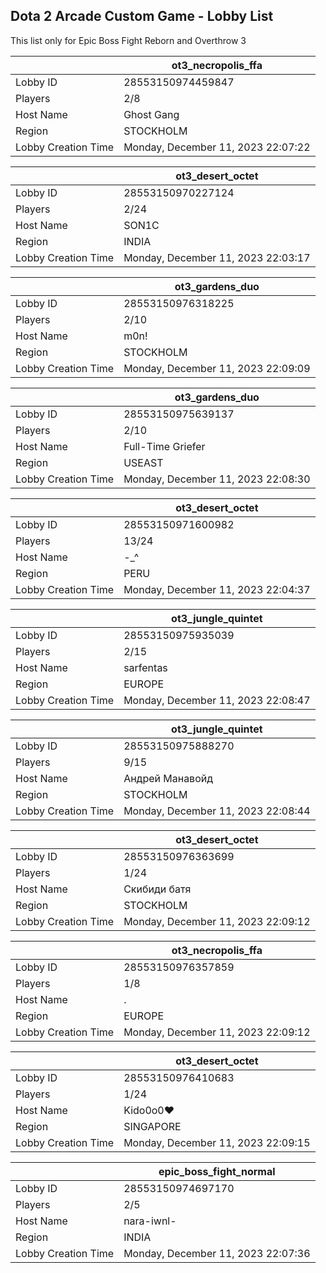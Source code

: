 ## Dota 2 Arcade Custom Game - Lobby List

This list only for Epic Boss Fight Reborn and Overthrow 3

|  | ot3_necropolis_ffa |
| ------ | ------ |
| Lobby ID | 28553150974459847 |
| Players | 2/8 |
| Host Name | Ghost Gang |
| Region | STOCKHOLM |
| Lobby Creation Time | Monday, December 11, 2023 22:07:22 |


|  | ot3_desert_octet |
| ------ | ------ |
| Lobby ID | 28553150970227124 |
| Players | 2/24 |
| Host Name | SON1C |
| Region | INDIA |
| Lobby Creation Time | Monday, December 11, 2023 22:03:17 |


|  | ot3_gardens_duo |
| ------ | ------ |
| Lobby ID | 28553150976318225 |
| Players | 2/10 |
| Host Name | m0n! |
| Region | STOCKHOLM |
| Lobby Creation Time | Monday, December 11, 2023 22:09:09 |


|  | ot3_gardens_duo |
| ------ | ------ |
| Lobby ID | 28553150975639137 |
| Players | 2/10 |
| Host Name | Full-Time Griefer |
| Region | USEAST |
| Lobby Creation Time | Monday, December 11, 2023 22:08:30 |


|  | ot3_desert_octet |
| ------ | ------ |
| Lobby ID | 28553150971600982 |
| Players | 13/24 |
| Host Name | -_^ |
| Region | PERU |
| Lobby Creation Time | Monday, December 11, 2023 22:04:37 |


|  | ot3_jungle_quintet |
| ------ | ------ |
| Lobby ID | 28553150975935039 |
| Players | 2/15 |
| Host Name | sarfentas |
| Region | EUROPE |
| Lobby Creation Time | Monday, December 11, 2023 22:08:47 |


|  | ot3_jungle_quintet |
| ------ | ------ |
| Lobby ID | 28553150975888270 |
| Players | 9/15 |
| Host Name | Андрей Манавойд |
| Region | STOCKHOLM |
| Lobby Creation Time | Monday, December 11, 2023 22:08:44 |


|  | ot3_desert_octet |
| ------ | ------ |
| Lobby ID | 28553150976363699 |
| Players | 1/24 |
| Host Name | Скибиди батя |
| Region | STOCKHOLM |
| Lobby Creation Time | Monday, December 11, 2023 22:09:12 |


|  | ot3_necropolis_ffa |
| ------ | ------ |
| Lobby ID | 28553150976357859 |
| Players | 1/8 |
| Host Name | . |
| Region | EUROPE |
| Lobby Creation Time | Monday, December 11, 2023 22:09:12 |


|  | ot3_desert_octet |
| ------ | ------ |
| Lobby ID | 28553150976410683 |
| Players | 1/24 |
| Host Name | Kido0o0❤ |
| Region | SINGAPORE |
| Lobby Creation Time | Monday, December 11, 2023 22:09:15 |


|  | epic_boss_fight_normal |
| ------ | ------ |
| Lobby ID | 28553150974697170 |
| Players | 2/5 |
| Host Name | nara-iwnl- |
| Region | INDIA |
| Lobby Creation Time | Monday, December 11, 2023 22:07:36 |


